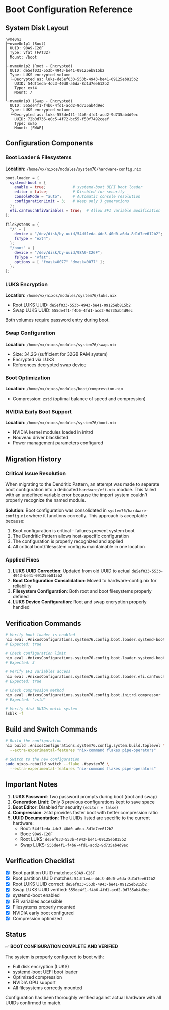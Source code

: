 # Boot Configuration Reference

## System Disk Layout

```
nvme0n1
├─nvme0n1p1 (Boot)
│ UUID: 98A9-C26F
│ Type: vfat (FAT32)
│ Mount: /boot
│
├─nvme0n1p2 (Root - Encrypted)
│ UUID: de5ef033-553b-4943-be41-09125eb815b2
│ Type: LUKS encrypted volume
│ └─Decrypted as: luks-de5ef033-553b-4943-be41-09125eb815b2
│   UUID: 54df1eda-4dc3-40d0-a6da-8d1d7ee612b2
│   Type: ext4
│   Mount: /
│
└─nvme0n1p3 (Swap - Encrypted)
  UUID: 555de4f1-f4b6-4fd1-acd2-9d735ab4d9ec
  Type: LUKS encrypted volume
  └─Decrypted as: luks-555de4f1-f4b6-4fd1-acd2-9d735ab4d9ec
    UUID: 72b0d736-e0c5-4f72-bc55-f50f7492ceef
    Type: swap
    Mount: [SWAP]
```

## Configuration Components

### Boot Loader & Filesystems

**Location**: `/home/vx/nixos/modules/system76/hardware-config.nix`

```nix
boot.loader = {
  systemd-boot = {
    enable = true;            # systemd-boot UEFI boot loader
    editor = false;           # Disabled for security
    consoleMode = "auto";     # Automatic console resolution
    configurationLimit = 3;   # Keep only 3 generations
  };
  efi.canTouchEfiVariables = true;  # Allow EFI variable modification
};

fileSystems = {
  "/" = {
    device = "/dev/disk/by-uuid/54df1eda-4dc3-40d0-a6da-8d1d7ee612b2";
    fsType = "ext4";
  };
  "/boot" = {
    device = "/dev/disk/by-uuid/98A9-C26F";
    fsType = "vfat";
    options = [ "fmask=0077" "dmask=0077" ];
  };
};
```

### LUKS Encryption

**Location**: `/home/vx/nixos/modules/system76/luks.nix`

- Root LUKS UUID: `de5ef033-553b-4943-be41-09125eb815b2`
- Swap LUKS UUID: `555de4f1-f4b6-4fd1-acd2-9d735ab4d9ec`

Both volumes require password entry during boot.

### Swap Configuration

**Location**: `/home/vx/nixos/modules/system76/swap.nix`

- Size: 34.2G (sufficient for 32GB RAM system)
- Encrypted via LUKS
- References decrypted swap device

### Boot Optimization

**Location**: `/home/vx/nixos/modules/boot/compression.nix`

- Compression: `zstd` (optimal balance of speed and compression)

### NVIDIA Early Boot Support

**Location**: `/home/vx/nixos/modules/system76/boot.nix`

- NVIDIA kernel modules loaded in initrd
- Nouveau driver blacklisted
- Power management parameters configured

## Migration History

### Critical Issue Resolution

When migrating to the Dendritic Pattern, an attempt was made to separate boot configuration into a dedicated `hardware/efi.nix` module. This failed with an undefined variable error because the import system couldn't properly recognize the named module.

**Solution**: Boot configuration was consolidated in `system76/hardware-config.nix` where it functions correctly. This approach is acceptable because:

1. Boot configuration is critical - failures prevent system boot
2. The Dendritic Pattern allows host-specific configuration
3. The configuration is properly recognized and applied
4. All critical boot/filesystem config is maintainable in one location

### Applied Fixes

1. **LUKS UUID Correction**: Updated from old UUID to actual `de5ef033-553b-4943-be41-09125eb815b2`
2. **Boot Configuration Consolidation**: Moved to hardware-config.nix for reliability
3. **Filesystem Configuration**: Both root and boot filesystems properly defined
4. **LUKS Device Configuration**: Root and swap encryption properly handled

## Verification Commands

```bash
# Verify boot loader is enabled
nix eval .#nixosConfigurations.system76.config.boot.loader.systemd-boot.enable
# Expected: true

# Check configuration limit
nix eval .#nixosConfigurations.system76.config.boot.loader.systemd-boot.configurationLimit
# Expected: 3

# Verify EFI variables access
nix eval .#nixosConfigurations.system76.config.boot.loader.efi.canTouchEfiVariables
# Expected: true

# Check compression method
nix eval .#nixosConfigurations.system76.config.boot.initrd.compressor
# Expected: "zstd"

# Verify disk UUIDs match system
lsblk -f
```

## Build and Switch Commands

```bash
# Build the configuration
nix build .#nixosConfigurations.system76.config.system.build.toplevel \
  --extra-experimental-features "nix-command flakes pipe-operators"

# Switch to the new configuration
sudo nixos-rebuild switch --flake .#system76 \
  --extra-experimental-features "nix-command flakes pipe-operators"
```

## Important Notes

1. **LUKS Password**: Two password prompts during boot (root and swap)
2. **Generation Limit**: Only 3 previous configurations kept to save space
3. **Boot Editor**: Disabled for security (`editor = false`)
4. **Compression**: zstd provides faster boot with better compression ratio
5. **UUID Documentation**: The UUIDs listed are specific to the current hardware:
   - Root: `54df1eda-4dc3-40d0-a6da-8d1d7ee612b2`
   - Boot: `98A9-C26F`
   - Root LUKS: `de5ef033-553b-4943-be41-09125eb815b2`
   - Swap LUKS: `555de4f1-f4b6-4fd1-acd2-9d735ab4d9ec`

## Verification Checklist

- [x] Boot partition UUID matches: `98A9-C26F`
- [x] Root partition UUID matches: `54df1eda-4dc3-40d0-a6da-8d1d7ee612b2`
- [x] Root LUKS UUID correct: `de5ef033-553b-4943-be41-09125eb815b2`
- [x] Swap LUKS UUID verified: `555de4f1-f4b6-4fd1-acd2-9d735ab4d9ec`
- [x] systemd-boot enabled
- [x] EFI variables accessible
- [x] Filesystems properly mounted
- [x] NVIDIA early boot configured
- [x] Compression optimized

## Status

✅ **BOOT CONFIGURATION COMPLETE AND VERIFIED**

The system is properly configured to boot with:

- Full disk encryption (LUKS)
- systemd-boot UEFI boot loader
- Optimized compression
- NVIDIA GPU support
- All filesystems correctly mounted

Configuration has been thoroughly verified against actual hardware with all UUIDs confirmed to match.
